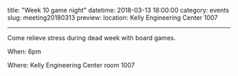 title: "Week 10 game night"
datetime: 2018-03-13 18:00:00
category: events
slug: meeting20180313
preview:
location: Kelly Engineering Center 1007

---

Come relieve stress during dead week with board games.

When: 6pm

Where: Kelly Engineering Center room 1007
